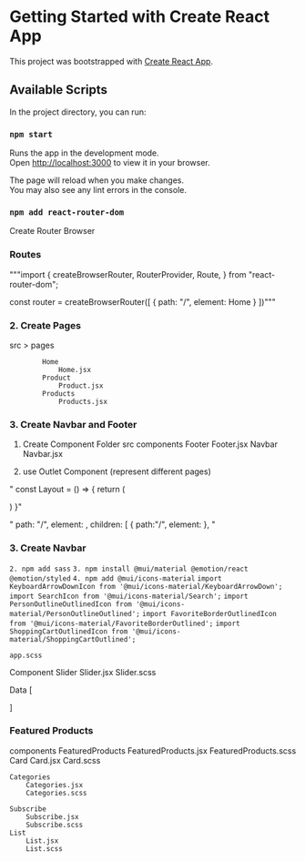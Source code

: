 # Getting Started with Create React App

This project was bootstrapped with [Create React App](https://github.com/facebook/create-react-app).

## Available Scripts

In the project directory, you can run:

### `npm start`

Runs the app in the development mode.\
Open [http://localhost:3000](http://localhost:3000) to view it in your browser.

The page will reload when you make changes.\
You may also see any lint errors in the console.

### `npm add react-router-dom`


Create Router Browser
### Routes

"""import {
  createBrowserRouter,
  RouterProvider,
  Route,
} from "react-router-dom";

const router = createBrowserRouter([
  {
    path: "/",
    element: <span>Home</span>
  }
])"""



### 2. Create Pages

src > 
    pages

            Home
                Home.jsx
            Product
                Product.jsx
            Products
                Products.jsx

### 3. Create Navbar and Footer

1. Create Component Folder
    src
        components
            Footer
                Footer.jsx
            Navbar
                Navbar.jsx


2. use Outlet Component (represent different pages)

"
const Layout = () => {
  return (
    <div className="app">
        <Navbar />
        <Outlet />
        <Footer />
    </div>
  )
}"

"
 path: "/",
    element: <Layout />,
    children: [
      {
        path:"/",
        element: <Home />
      },
"
### 3. Create Navbar

`2. npm add sass`
`3. npm install @mui/material @emotion/react @emotion/styled`
`4. npm add @mui/icons-material`
`import KeyboardArrowDownIcon from '@mui/icons-material/KeyboardArrowDown';`
`import SearchIcon from '@mui/icons-material/Search';`
`import PersonOutlineOutlinedIcon from '@mui/icons-material/PersonOutlineOutlined';`
`import FavoriteBorderOutlinedIcon  from '@mui/icons-material/FavoriteBorderOutlined';`
`import ShoppingCartOutlinedIcon from '@mui/icons-material/ShoppingCartOutlined';`

    app.scss

Component
    Slider
        Slider.jsx
        Slider.scss


Data [

]


### Featured Products

components 
    FeaturedProducts
        FeaturedProducts.jsx
        FeaturedProducts.scss
    Card
        Card.jsx
        Card.scss
    
    Categories
        Categories.jsx
        Categories.scss

    Subscribe
        Subscribe.jsx
        Subscribe.scss
    List
        List.jsx
        List.scss